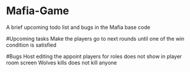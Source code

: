 # Mafia-Game
A brief upcoming todo list and bugs in the Mafia base code

#Upcoming tasks
Make the players go to next rounds until one of the win condition is satisfied

#Bugs
Host editing the appoint players for roles does not show in player room screen
Wolves kills does not kill anyone
